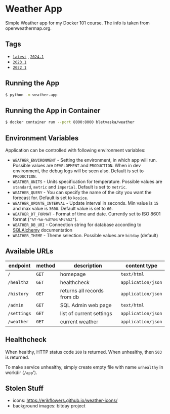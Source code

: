 # Weather App

Simple Weather app for my Docker 101 course. The info is taken from openweathermap.org.


## Tags

* [`latest`]()
  , [`2024.1`]()
* [`2023.1`](https://github.com/bletvaska/docker-images/blob/master/weather/Dockerfile)
* [`2022.1`](https://github.com/bletvaska/docker-images/blob/master/weather/Dockerfile)


## Running the App

```bash
$ python -m weather.app
```

## Running the App in Container

```bash
$ docker container run --port 8000:8000 bletvaska/weather
```

## Environment Variables

Application can be controlled with following environment variables:

* `WEATHER_ENVIRONMENT` - Setting the environment, in which app will run. Possible values are `DEVELOPMENT`
  and `PRODUCTION`. When in dev environment, the debug logs will be seen also. Default is set to `PRODUCTION`.
* `WEATHER_UNITS` - Units specification for temperature. Possible values are `standard`, `metric` and `imperial`.
  Default is set to `metric`.
* `WEATHER_QUERY` - You can specify the name of the city you want the forecast for. Default is set to `kosice`.
* `WEATHER_UPDATE_INTERVAL` - Update interval in seconds. Min value is `15` and max value is `3600`. Default value is
  set to `60`.
* `WEATHER_DT_FORMAT` - Format of time and date. Currently set to ISO 8601 format (`"%Y-%m-%dT%H:%M:%SZ"`).
* `WEATHER_DB_URI` - Connection string for database according to
  [SQLAlchemy](https://docs.sqlalchemy.org/en/20/core/engines.html#database-urls) documentation
* `WEATHER_THEME` - Theme selection. Possible values are `bitday` (default)


## Available URLs

| endpoint    | method | description                   | content type       |
|-------------|--------|-------------------------------|--------------------|
| `/`         | `GET`  | homepage                      | `text/html`        |
| `/healthz`  | `GET`  | healthcheck                   | `application/json` |
| `/history`  | `GET`  | returns all records from db   | `application/json` |
| `/admin`    | `GET`  | SQL Admin web page            | `text/html`        |
| `/settings` | `GET`  | list of current settings      | `application/json` |
| `/weather`  | `GET`  | current weather               | `application/json` |


## Healthcheck

When healthy, HTTP status code `200` is returned. When unhealthy, then `503` is returned.

To make service unhealthy, simply create empty file with name `unhealthy` in workdir (`/app`').


## Stolen Stuff

* icons: https://erikflowers.github.io/weather-icons/
* background images: bitday project
